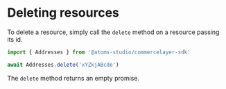 # Deleting resources

To delete a resource, simply call the `delete` method on a resource passing its id.

```ts
import { Addresses } from '@atoms-studio/commercelayer-sdk'

await Addresses.delete('xYZkjABcde')
```

The `delete` method returns an empty promise.